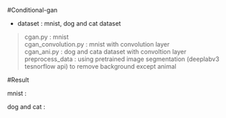 #Conditional-gan  

* dataset : mnist, dog and cat dataset  
>cgan.py : mnist  
>cgan_convolution.py : mnist with convolution layer  
>cgan_ani.py : dog and cata dataset with convoltion layer  
>preprocess_data : using pretrained image segmentation (deeplabv3 tesnorflow api) to remove background except animal   

#Result  

mnist :  

dog and cat :  
